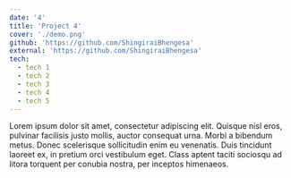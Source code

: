 ```yaml
---
date: '4'
title: 'Project 4'
cover: './demo.png'
github: 'https://github.com/ShingiraiBhengesa'
external: 'https://github.com/ShingiraiBhengesa'
tech:
  - tech 1
  - tech 2
  - tech 3
  - tech 4
  - tech 5
---
```

Lorem ipsum dolor sit amet, consectetur adipiscing elit. Quisque nisl eros,
pulvinar facilisis justo mollis, auctor consequat urna. Morbi a bibendum metus.
Donec scelerisque sollicitudin enim eu venenatis. Duis tincidunt laoreet ex,
in pretium orci vestibulum eget. Class aptent taciti sociosqu ad litora torquent
per conubia nostra, per inceptos himenaeos.

